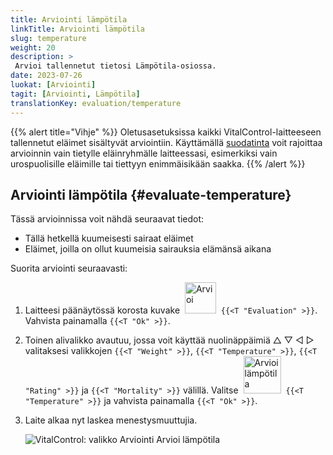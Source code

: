 ```yaml
---
title: Arviointi lämpötila
linkTitle: Arviointi lämpötila
slug: temperature
weight: 20
description: >
 Arvioi tallennetut tietosi Lämpötila-osiossa.
date: 2023-07-26
luokat: [Arviointi]
tagit: [Arviointi, Lämpötila]
translationKey: evaluation/temperature
---
```

{{% alert title="Vihje" %}}
Oletusasetuksissa kaikki VitalControl-laitteeseen tallennetut eläimet sisältyvät arviointiin. Käyttämällä [suodatinta](../../filter/) voit rajoittaa arvioinnin vain tietylle eläinryhmälle laitteessasi, esimerkiksi vain urospuolisille eläimille tai tiettyyn enimmäisikään saakka.
{{% /alert %}}

## Arviointi lämpötila {#evaluate-temperature}

Tässä arvioinnissa voit nähdä seuraavat tiedot:
- Tällä hetkellä kuumeisesti sairaat eläimet
- Eläimet, joilla on ollut kuumeisia sairauksia elämänsä aikana

Suorita arviointi seuraavasti:

1. Laitteesi päänäytössä korosta kuvake &nbsp;<img src="/icons/main/evaluation.svg" width="50" align="bottom" alt="Arvioi" />&nbsp; `{{<T "Evaluation" >}}`. Vahvista painamalla `{{<T "Ok" >}}`.

2. Toinen alivalikko avautuu, jossa voit käyttää nuolinäppäimiä △ ▽ ◁ ▷ valitaksesi valikkojen `{{<T "Weight" >}}`, `{{<T "Temperature" >}}`, `{{<T "Rating" >}}` ja `{{<T "Mortality" >}}` välillä. Valitse &nbsp;<img src="/icons/evaluation/temperature.svg" width="60" align="bottom" alt="Arvioi lämpötila" />&nbsp; `{{<T "Temperature" >}}` ja vahvista painamalla `{{<T "Ok" >}}`.

3. Laite alkaa nyt laskea menestysmuuttujia.

   ![VitalControl: valikko Arviointi Arvioi lämpötila](../images/temperature.png "Arvioi lämpötila")


